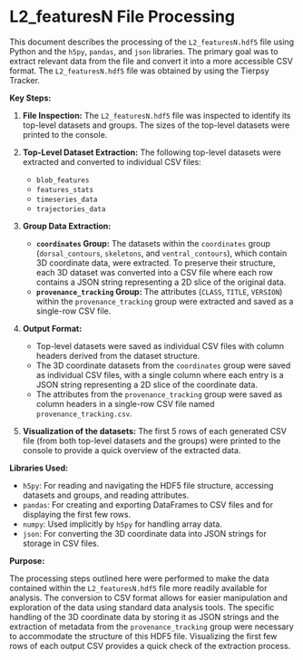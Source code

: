 # L2_featuresN File Processing

This document describes the processing of the `L2_featuresN.hdf5` file using Python and the `h5py`, `pandas`, and `json` libraries. The primary goal was to extract relevant data from the file and convert it into a more accessible CSV format. The `L2_featuresN.hdf5` file was obtained by using the Tierpsy Tracker.

**Key Steps:**

1.  **File Inspection:** The `L2_featuresN.hdf5` file was inspected to identify its top-level datasets and groups. The sizes of the top-level datasets were printed to the console.

2.  **Top-Level Dataset Extraction:** The following top-level datasets were extracted and converted to individual CSV files:
    * `blob_features`
    * `features_stats`
    * `timeseries_data`
    * `trajectories_data`

3.  **Group Data Extraction:**
    * **`coordinates` Group:** The datasets within the `coordinates` group (`dorsal_contours`, `skeletons`, and `ventral_contours`), which contain 3D coordinate data, were extracted. To preserve their structure, each 3D dataset was converted into a CSV file where each row contains a JSON string representing a 2D slice of the original data.
    * **`provenance_tracking` Group:** The attributes (`CLASS`, `TITLE`, `VERSION`) within the `provenance_tracking` group were extracted and saved as a single-row CSV file.

4.  **Output Format:**
    * Top-level datasets were saved as individual CSV files with column headers derived from the dataset structure.
    * The 3D coordinate datasets from the `coordinates` group were saved as individual CSV files, with a single column where each entry is a JSON string representing a 2D slice of the coordinate data.
    * The attributes from the `provenance_tracking` group were saved as column headers in a single-row CSV file named `provenance_tracking.csv`.

5.  **Visualization of the datasets:** The first 5 rows of each generated CSV file (from both top-level datasets and the groups) were printed to the console to provide a quick overview of the extracted data.

**Libraries Used:**

* `h5py`: For reading and navigating the HDF5 file structure, accessing datasets and groups, and reading attributes.
* `pandas`: For creating and exporting DataFrames to CSV files and for displaying the first few rows.
* `numpy`: Used implicitly by `h5py` for handling array data.
* `json`: For converting the 3D coordinate data into JSON strings for storage in CSV files.

**Purpose:**

The processing steps outlined here were performed to make the data contained within the `L2_featuresN.hdf5` file more readily available for analysis. The conversion to CSV format allows for easier manipulation and exploration of the data using standard data analysis tools. The specific handling of the 3D coordinate data by storing it as JSON strings and the extraction of metadata from the `provenance_tracking` group were necessary to accommodate the structure of this HDF5 file. Visualizing the first few rows of each output CSV provides a quick check of the extraction process.
